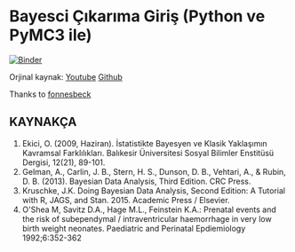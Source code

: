 # Bayesci Çıkarıma Giriş (Python ve PyMC3 ile)

[![Binder](https://mybinder.org/badge.svg)](https://mybinder.org/v2/gh/mrtkp9993/Bayesian-Inference/master)

Orjinal kaynak: [Youtube](https://www.youtube.com/watch?v=TMmSESkhRtI) [Github](https://github.com/fonnesbeck/intro_stat_modeling_2017)

Thanks to [fonnesbeck](https://github.com/fonnesbeck)

## KAYNAKÇA
1. Ekici, O. (2009, Haziran). İstatistikte Bayesyen ve Klasik Yaklaşımın Kavramsal Farklılıkları. Balıkesir Üniversitesi Sosyal Bilimler Enstitüsü Dergisi, 12(21), 89-101.
2. Gelman, A., Carlin, J. B., Stern, H. S., Dunson, D. B., Vehtari, A., & Rubin, D. B. (2013). Bayesian Data Analysis, Third Edition. CRC Press.
3. Kruschke, J.K. Doing Bayesian Data Analysis, Second Edition: A Tutorial with R, JAGS, and Stan. 2015. Academic Press / Elsevier.
4. O'Shea M, Savitz D.A., Hage M.L., Feinstein K.A.: Prenatal events and the risk of subependymal / intraventricular haemorrhage in very low birth weight neonates. Paediatric and Perinatal Epdiemiology 1992;6:352-362
